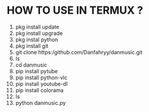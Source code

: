 # HOW TO USE IN TERMUX ?
1. pkg install update
2. pkg install upgrade
3. pkg instal python
4. pkg install git
5. git clone https:/github.com/Danfahryy/danmusic.git
6. ls
7. cd danmusic
8. pip install pytube
9. pip install python-vlc
10. pip install youtube-dl
11. pip install colorama
12. ls
13. python danmusic.py
